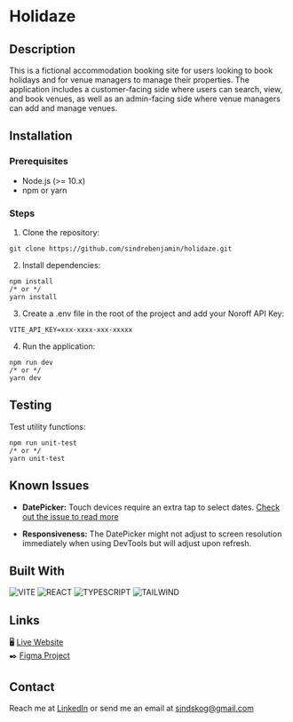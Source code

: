 # Holidaze

## Description

This is a fictional accommodation booking site for users looking to book holidays and for venue managers to manage their properties. The application includes a customer-facing side where users can search, view, and book venues, as well as an admin-facing side where venue managers can add and manage venues.

## Installation

### Prerequisites

- Node.js (>= 10.x)
- npm or yarn

### Steps

1. Clone the repository:

```
git clone https://github.com/sindrebenjamin/holidaze.git
```

2. Install dependencies:

```
npm install
/* or */
yarn install
```

3. Create a .env file in the root of the project and add your Noroff API Key:

```
VITE_API_KEY=xxx-xxxx-xxx-xxxxx
```

4. Run the application:

```
npm run dev
/* or */
yarn dev
```

## Testing

Test utility functions:

```
npm run unit-test
/* or */
yarn unit-test
```

## Known Issues

- **DatePicker:** Touch devices require an extra tap to select dates. [Check out the issue to read more](https://github.com/onesine/react-tailwindcss-datepicker/issues/254)

- **Responsiveness:** The DatePicker might not adjust to screen resolution immediately when using DevTools but will adjust upon refresh.

## Built With

![VITE](https://img.shields.io/badge/Vite-B73BFE?style=for-the-badge&logo=vite&logoColor=FFD62E)
![REACT](https://img.shields.io/badge/React-20232A?style=for-the-badge&logo=react&logoColor=61DAFB)
![TYPESCRIPT](https://img.shields.io/badge/TypeScript-007ACC?style=for-the-badge&logo=typescript&logoColor=white)
![TAILWIND](https://img.shields.io/badge/Tailwind_CSS-38B2AC?style=for-the-badge&logo=tailwind-css&logoColor=white)

## Links

🖥️ [Live Website](https://holydaze.netlify.app "View the project live on Netlify")  
✒️ [Figma Project](https://www.figma.com/design/QcYDzt2AhyZtYzuSllkGBw/Project-Exam-02---Sindre-Skoglund-Hansen?node-id=1-4&t=wJJLKWFwKnC499Cy-1 "View the Figma prototype")

## Contact

Reach me at [LinkedIn](https://www.linkedin.com/in/sindre-skoglund-hansen-673825148/) or send me an email at sindskog@gmail.com
